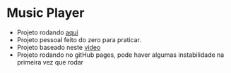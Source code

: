 # Music Player

- Projeto rodando [aqui](https://timacedoc.github.io/music-player/)
- Projeto pessoal feito do zero para praticar.
- Projeto baseado neste [video](https://www.youtube.com/watch?v=Zf_psaJ-wP4)
- Projeto rodando no gitHub pages, pode haver algumas instabilidade na primeira vez que rodar

